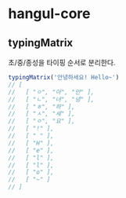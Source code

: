 # hangul-core

## typingMatrix

초/중/종성을 타이핑 순서로 분리한다.

```ts
typingMatrix('안녕하세요! Hello~')
// [
//   [ "ㅇ", "아", "안" ],
//   [ "ㄴ", "녀", "녕" ],
//   [ "ㅎ", "하" ],
//   [ "ㅅ", "세" ],
//   [ "ㅇ", "요" ],
//   [ "!" ],
//   [ " " ],
//   [ "H" ],
//   [ "e" ],
//   [ "l" ],
//   [ "l" ],
//   [ "o" ],
//   [ "~" ]
// ]
```

